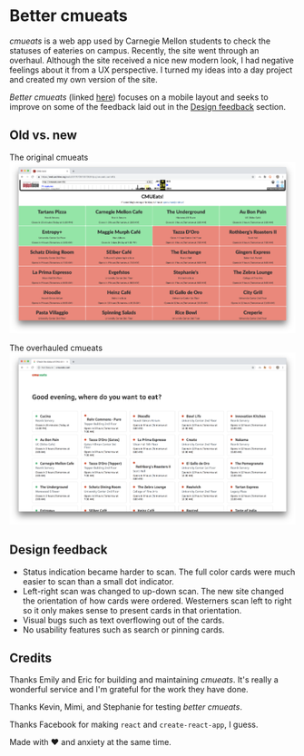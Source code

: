 # Better cmueats

_cmueats_ is a web app used by Carnegie Mellon students to check the statuses of eateries on campus. Recently, the site went through an overhaul. Although the site received a nice new modern look, I had negative feelings about it from a UX perspective. I turned my ideas into a day project and created my own version of the site.

_Better cmueats_ (linked [here](https://liao-frank.github.io/better-cmu-eats/)) focuses on a mobile layout and seeks to improve on some of the feedback laid out in the [Design feedback](#design-feedback) section.

## Old vs. new
The original cmueats
![original](original.png)

The overhauled cmueats
![overhaul](new.png)


## Design feedback
- Status indication became harder to scan. The full color cards were much easier to scan than a small dot indicator.
- Left-right scan was changed to up-down scan. The new site changed the orientation of how cards were ordered. Westerners scan left to right so it only makes sense to present cards in that orientation.
- Visual bugs such as text overflowing out of the cards.
- No usability features such as search or pinning cards.

## Credits
Thanks Emily and Eric for building and maintaining _cmueats_. It's really a wonderful service and I'm grateful for the work they have done.

Thanks Kevin, Mimi, and Stephanie for testing _better cmueats_.

Thanks Facebook for making `react` and `create-react-app`, I guess.

Made with ❤️ and anxiety at the same time.
